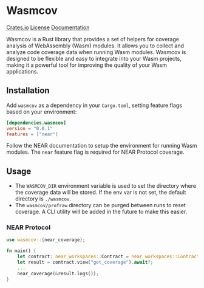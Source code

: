 # Wasmcov

[Crates.io](https://crates.io/crates/wasmcov)
[License](https://opensource.org/licenses/MIT)
[Documentation](https://hknio.github.io/wasmcov/)

Wasmcov is a Rust library that provides a set of helpers for coverage analysis of WebAssembly (Wasm) modules. It allows you to collect and analyze code coverage data when running Wasm modules. Wasmcov is designed to be flexible and easy to integrate into your Wasm projects, making it a powerful tool for improving the quality of your Wasm applications.

## Installation

Add `wasmcov` as a dependency in your `Cargo.toml`, setting feature flags based on your environment:

```toml
[dependencies.wasmcov]
version = "0.0.1"
features = ["near"]
```

Follow the NEAR documentation to setup the environment for running Wasm modules. The `near` feature flag is required for NEAR Protocol coverage.

## Usage

- The `WASMCOV_DIR` environment variable is used to set the directory where the coverage data will be stored. If the env var is not set, the default directory is `./wasmcov`.
- The `wasmcov/profraw` directory can be purged between runs to reset coverage. A CLI utility will be added in the future to make this easier. 


### NEAR Protocol
```rust
use wasmcov::{near_coverage};

fn main() {
    let contract: near_workspaces::Contract = near_workspaces::Contract::new();
    let result = contract.view("get_coverage").await?;
    ...
    near_coverage(&result.logs());
}
```

